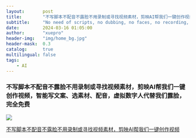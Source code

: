 ```yaml
---
layout:       post
title:        "不写脚本不配音不露脸不用录制或寻找视频素材，剪映AI帮我们一键创作视频，智能写文案、选素材、配音，虚拟数字人代替我们露脸，完全免费"
subtitle:     "No need of scripts, no dubbing, no faces, no recording, Cutting AI create videos with one click."
date:         2024-03-16 01:05:00
author:       "xuepro"
header-img:   "img/home_bg.jpg"
header-mask:  0.3
catalog:      true
multilingual: false
tags:
    - AI
--- 
```


### 不写脚本不配音不露脸不用录制或寻找视频素材，剪映AI帮我们一键创作视频，智能写文案、选素材、配音，虚拟数字人代替我们露脸，完全免费


![](https://hwdong-net.github.io/yt_imgs/digitalman.jpg)

[不写脚本不配音不露脸不用录制或寻找视频素材，剪映AI帮我们一键创作视频](https://youtu.be/7yE7KYiddxw)
